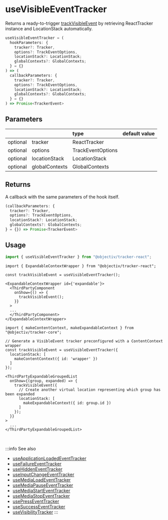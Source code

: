 # useVisibleEventTracker

Returns a ready-to-trigger [trackVisibleEvent](/tracking/react/api-reference/eventTrackers/trackVisibleEvent.md) by retrieving ReactTracker instance and LocationStack automatically.

```ts
useVisibleEventTracker = (
  hookParameters: {
    tracker?: Tracker,
    options?: TrackEventOptions,
    locationStack?: LocationStack;
    globalContexts?: GlobalContexts;
  } = {}
) => (
  callbackParameters: {
    tracker?: Tracker,
    options?: TrackEventOptions,
    locationStack?: LocationStack;
    globalContexts?: GlobalContexts;
  } = {}
) => Promise<TrackerEvent>
```

## Parameters
|          |                | type              | default value |
|:--------:|:---------------|:------------------|:--------------|
| optional | tracker        | ReactTracker      |               |
| optional | options        | TrackEventOptions |               |
| optional | locationStack  | LocationStack     |               |
| optional | globalContexts | GlobalContexts    |               |

## Returns
A callback with the same parameters of the hook itself.

```ts
(callbackParameters: {
  tracker?: Tracker,
  options?: TrackEventOptions,
  locationStack?: LocationStack;
  globalContexts?: GlobalContexts;
} = {}) => Promise<TrackerEvent>
```

## Usage
```ts
import { useVisibleEventTracker } from "@objectiv/tracker-react";
```

```tsx title="Scenario: third party component with onShow callback"
import { ExpandableContextWrapper } from "@objectiv/tracker-react";

const trackVisibleEvent = useVisibleEventTracker();

<ExpandableContextWrapper id={'expandable'}>
  <ThirdPartyComponent
    onShow={() => {
      trackVisibleEvent();
    }}
  >
  ...
  </ThirdPartyComponent>
</ExpandableContextWrapper>
```

```tsx title="Scenario: virtual location at construction, options override and virtual location at callback"
import { makeContentContext, makeExpandableContext } from "@objectiv/tracker-core";

// Generate a VisibleEvent tracker preconfigured with a ContentContext wrapper 
const trackVisibleEvent = useVisibleEventTracker({
  locationStack: [
    makeContentContext({ id: 'wrapper' })
  ]
});

<ThirdPartyExpandableGroupedList
  onShow={(group, expanded) => {
    trackVisibleEvent({
      // Create another virtual location representing which group has been expanded 
      locationStack: [
        makeExpandableContext({ id: group.id })
      ]
    });
  }}
>
  ...
</ThirdPartyExpandableGroupedList>
```

<br />

:::info See also
- [useApplicationLoadedEventTracker](/tracking/react/api-reference/hooks/eventTrackers/useApplicationLoadedEventTracker.md)
- [useFailureEventTracker](/tracking/react/api-reference/hooks/eventTrackers/useFailureEventTracker.md)
- [useHiddenEventTracker](/tracking/react/api-reference/hooks/eventTrackers/useHiddenEventTracker.md)
- [useInputChangeEventTracker](/tracking/react/api-reference/hooks/eventTrackers/useInputChangeEventTracker.md)
- [useMediaLoadEventTracker](/tracking/react/api-reference/hooks/eventTrackers/useMediaLoadEventTracker.md)
- [useMediaPauseEventTracker](/tracking/react/api-reference/hooks/eventTrackers/useMediaPauseEventTracker.md)
- [useMediaStartEventTracker](/tracking/react/api-reference/hooks/eventTrackers/useMediaStartEventTracker.md)
- [useMediaStopEventTracker](/tracking/react/api-reference/hooks/eventTrackers/useMediaStopEventTracker.md)
- [usePressEventTracker](/tracking/react/api-reference/hooks/eventTrackers/usePressEventTracker.md)
- [useSuccessEventTracker](/tracking/react/api-reference/hooks/eventTrackers/useSuccessEventTracker.md)
- [useVisibilityTracker](/tracking/react/api-reference/hooks/eventTrackers/useVisibilityTracker.md)
:::
